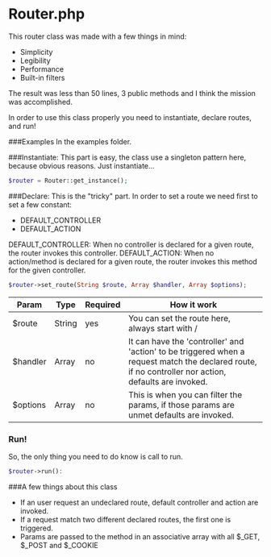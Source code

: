 Router.php
===

This router class was made with a few things in mind:
- Simplicity
- Legibility
- Performance
- Built-in filters

The result was less than 50 lines, 3 public methods and I think the mission was accomplished.

In order to use this class properly you need to instantiate, declare routes, and run!

###Examples
In the examples folder.

###Instantiate:
This part is easy, the class use a singleton pattern here, because obvious reasons. Just instantiate...
``` php
$router = Router::get_instance();
```

###Declare:
This is the "tricky" part.
In order to set a route we need first to set a few constant:
- DEFAULT_CONTROLLER
- DEFAULT_ACTION

DEFAULT_CONTROLLER: When no controller is declared for a given route, the router invokes this controller.
DEFAULT_ACTION: When no action/method is declared for a given route, the router invokes this method for the given controller.

``` php
$router->set_route(String $route, Array $handler, Array $options);
```
Param | Type | Required | How it work
----        | ----      | ----  | ----
$route      | String    | yes   | You can set the route here, always start with /
$handler    | Array     | no    | It can have the 'controller' and 'action' to be triggered when a request match the declared route, if no controller nor action, defaults are invoked.
$options    | Array     | no    | This is when you can filter the params, if those params are unmet defaults are invoked.

### Run!
So, the only thing you need to do know is call to run.

``` php
$router->run():
```

###A few things about this class
- If an user request an undeclared route, default controller and action are invoked.
- If a request match two different declared routes, the first one is triggered.
- Params are passed to the method in an associative array with all $_GET, $_POST and $_COOKIE